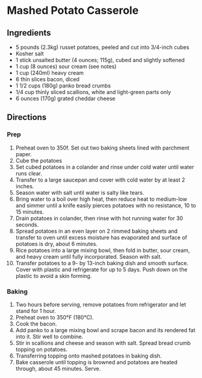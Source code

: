 # Mashed Potato Casserole

## Ingredients

* 5 pounds (2.3kg) russet potatoes, peeled and cut into 3/4-inch cubes
* Kosher salt
* 1 stick unsalted butter (4 ounces; 115g), cubed and slightly softened
* 1 cup (8 ounces) sour cream (see notes)
* 1 cup (240ml) heavy cream
* 6 thin slices bacon, diced
* 1 1/2 cups (180g) panko bread crumbs
* 1/4 cup thinly sliced scallions, white and light-green parts only
* 6 ounces (170g) grated cheddar cheese

## Directions

### Prep

1. Preheat oven to 350f. Set out two baking sheets lined with parchment paper.
1. Cube the potatoes
1. Set cubed potatoes in a colander and rinse under cold water until water runs clear. 
1. Transfer to a large saucepan and cover with cold water by at least 2 inches. 
1. Season water with salt until water is salty like tears. 
1. Bring water to a boil over high heat, then reduce heat to medium-low and simmer until a knife easily pierces potatoes with no resistance, 10 to 15 minutes. 
1. Drain potatoes in colander, then rinse with hot running water for 30 seconds.
1. Spread potatoes in an even layer on 2 rimmed baking sheets and transfer to oven until excess moisture has evaporated and surface of potatoes is dry, about 6 minutes.
1. Rice potatoes into a large mixing bowl, then fold in butter, sour cream, and heavy cream until fully incorporated. Season with salt.
1. Transfer potatoes to a 9- by 13-inch baking dish and smooth surface. Cover with plastic and refrigerate for up to 5 days. Push down on the plastic to avoid a skin forming.

### Baking

1. Two hours before serving, remove potatoes from refrigerator and let stand for 1 hour. 
1. Preheat oven to 350°F (180°C). 
1. Cook the bacon. 
1. Add panko to a large mixing bowl and scrape bacon and its rendered fat into it. Stir well to combine. 
1. Stir in scallions and cheese and season with salt. Spread bread crumb topping on potatoes.
1. Transferring topping onto mashed potatoes in baking dish.
1. Bake casserole until topping is browned and potatoes are heated through, about 45 minutes. Serve.
